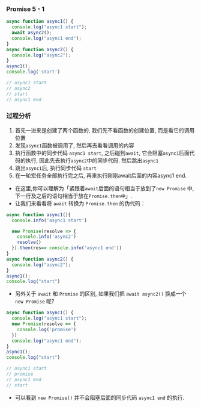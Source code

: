 ### Promise 5 - 1

```js
async function async1() {
  console.log("async1 start");
  await async2();
  console.log("async1 end");
}
async function async2() {
  console.log("async2");
}
async1();
console.log('start')

// async1 start
// async2
// start
// async1 end
```

### 过程分析
1. 首先一进来是创建了两个函数的, 我们先不看函数的创建位置, 而是看它的调用位置
2. 发现`async1`函数被调用了, 然后再去看看调用的内容
3. 执行函数中的同步代码 `async1 start`, 之后碰到`await`, 它会阻塞`async1`后面代码的执行, 因此先去执行`async2`中的同步代码. 然后跳出`async1`
4. 跳出`async1`后, 执行同步代码 `start`
5. 在一轮宏任务全部执行完之后, 再来执行刚刚await后面的内容async1 end.

- 在这里,你可以理解为「紧跟着`await`后面的语句相当于放到了`new Promise` 中,下一行及之后的语句相当于放在`Promise.then中`」.
- 让我们来看看将 `await` 转换为 `Promise.then` 的伪代码：

```js
async function async1(){
  console.info('async1 start')

  new Promise(resolve => {
    console.info('async2')
    resolve()
  }).then(res=> console.info('async1 end'))
}
async function async2() {
  console.log("async2");
}
async1();
console.log("start")
```
- 另外关于 `await` 和 `Promise` 的区别, 如果我们把 `await async2()` 换成一个 `new Promise` 呢?

```js
async function async1() {
  console.log("async1 start");
  new Promise(resolve => {
    console.log('promise')
  })
  console.log("async1 end");
}
async1();
console.log("start")

// async1 start
// promise
// async1 end
// start
```
- 可以看到 `new Promise()` 并不会阻塞后面的同步代码 `async1 end` 的执行.
